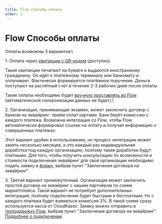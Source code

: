 ```yaml
---
title: Flow Способы оплаты
order: 1
---
```


# Flow Способы оплаты

Оплаты возможны 3 вариантов:\


1\. Оплата через [квитанции с QR-кодом](kak-raspechatat-kvitanciyu-s-qr-kodom-dlya-oplaty.md) (доступно). 

Такие квитанции печатают на бумаге и выдаются иностранному гражданину. Он идёт к платёжному терминалу или банкомату и оплачивает. Фактически формируется платёжное поручение. Деньги поступают на расчётный счет в течение 2-3 рабочих дней после оплаты

Такие оплаты необходимо будет [вручную проставлять во Flow](kak-vruchnuyu-postavit-oplatu-po-zayavke.md) (автоматической синхронизации данных не будет).\


2\. Организация, принимающая экзамен, может заключить договор с банком на эквайринг: приём оплат картами. Банк берёт комиссию с каждого платежа. Возможна интеграция со Flow, чтобы Flow автоматически формировал ссылки на оплату и получал информацию о совершенных платежах.

Этот вариант удобен в использовании, но процесс интеграции может занять несколько месяцев, и это каждый раз индивидуальная доработка под каждую организацию, поэтому такие доработки будут платными.  Для того, чтобы получить консультацию по возможности  и стоимости подключения эквайринг для свой организации необходимо подать заявку в [форму](https://forms.yandex.ru/cloud/662cbe9243f74fea695ffa27/), выбрав пункт "Заключение договора на эквайринг".

3\. Третий вариант промежуточный. Организация может заключить простой договор на эквайринг с нашим партнёром по схеме маркетплейса. Такой вариант не потребует дополнительных интеграций, поэтому подключение будет быстрым и бесплатным. Но с каждого платежа будет взиматься комиссия 3%.  В такой схеме сразу используется касса от CloudKassir. Заявку можно отправить в [техподдержку Flow](https://forms.yandex.ru/cloud/662cbe9243f74fea695ffa27/), выбрав пункт "Заключение договора на эквайринг". [Подробнее о подключении](podklyuchenie-ekvairinga-po-skheme-marketpleisa/).